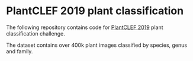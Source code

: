 # PlantCLEF 2019 plant classification

The following repository contains code for [PlantCLEF 2019](https://www.imageclef.org/PlantCLEF2019) plant classification challenge.

The dataset contains over 400k plant images classified by species, genus and family.

